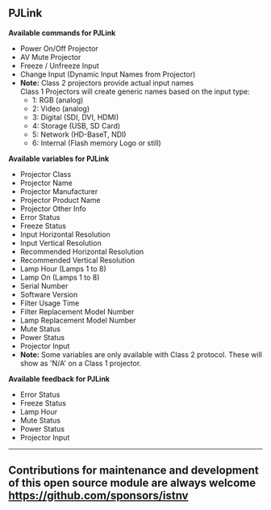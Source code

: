 ## PJLink

**Available commands for PJLink**

- Power On/Off Projector
- AV Mute Projector
- Freeze / Unfreeze Input
- Change Input (Dynamic Input Names from Projector)
- **Note:** Class 2 projectors provide actual input names
<br>Class 1 Projectors will create generic names based on the input type:
  - 1: RGB (analog)
  - 2: Video (analog)
  - 3: Digital (SDI, DVI, HDMI)
  - 4: Storage (USB, SD Card)
  - 5: Network (HD-BaseT, NDI)
  - 6: Internal (Flash memory Logo or still)

**Available variables for PJLink**

- Projector Class
- Projector Name
- Projector Manufacturer
- Projector Product Name
- Projector Other Info
- Error Status
- Freeze Status
- Input Horizontal Resolution
- Input Vertical Resolution
- Recommended Horizontal Resolution
- Recommended Vertical Resolution
- Lamp Hour (Lamps 1 to 8)
- Lamp On (Lamps 1 to 8)
- Serial Number
- Software Version
- Filter Usage Time
- Filter Replacement Model Number
- Lamp Replacement Model Number
- Mute Status
- Power Status
- Projector Input
- **Note:** Some variables are only available with Class 2 protocol. These will show as 'N/A' on a Class 1 projector.

**Available feedback for PJLink**

- Error Status
- Freeze Status
- Lamp Hour
- Mute Status
- Power Status
- Projector Input

--------
Contributions for maintenance and development of this open source module are always welcome
https://github.com/sponsors/istnv
--------
